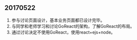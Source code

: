## 20170522
1. 参与讨论页面设计，基本业务页面都已设计完毕。
2. 与同学和老师学习和讨论GoReact的架构，了解GoReact的布局。
3. 通过讨论决定不使用GoReact，使用react+ejs+node。
